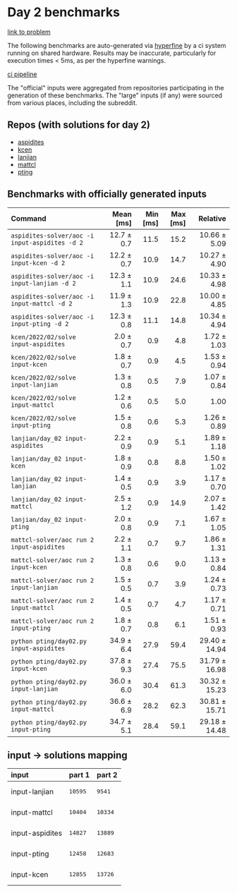 # Day 2 benchmarks

[link to problem](http://adventofcode.com/2022/day/2)

The following benchmarks are auto-generated via [hyperfine](https://github.com/sharkdp/hyperfine) by a ci system running on shared hardware. Results may be inaccurate, particularly for execution times < 5ms, as per the hyperfine warnings.

[ci pipeline](http://ci.papercode.net:8080/teams/aoc2022/pipelines/aoc-compare-2022)

The "official" inputs were aggregated from repositories participating in the generation of these benchmarks. The "large" inputs (if any) were sourced from various places, including the subreddit.

## Repos (with solutions for day 2)


- [aspidites](https://github.com/aspidites/aoc2022)
- [kcen](https://github.com/kcen/AdventOfCode)
- [lanjian](https://github.com/LanJian/aoc-2022)
- [mattcl](https://github.com/mattcl/aoc2022)
- [pting](https://github.com/pting/aoc2022)

## Benchmarks with officially generated inputs
| Command | Mean [ms] | Min [ms] | Max [ms] | Relative |
|:---|---:|---:|---:|---:|
| `aspidites-solver/aoc -i input-aspidites -d 2` | 12.7 ± 0.7 | 11.5 | 15.2 | 10.66 ± 5.09 |
| `aspidites-solver/aoc -i input-kcen -d 2` | 12.2 ± 0.7 | 10.9 | 14.7 | 10.27 ± 4.90 |
| `aspidites-solver/aoc -i input-lanjian -d 2` | 12.3 ± 1.1 | 10.9 | 24.6 | 10.33 ± 4.98 |
| `aspidites-solver/aoc -i input-mattcl -d 2` | 11.9 ± 1.3 | 10.9 | 22.8 | 10.00 ± 4.85 |
| `aspidites-solver/aoc -i input-pting -d 2` | 12.3 ± 0.8 | 11.1 | 14.8 | 10.34 ± 4.94 |
| `kcen/2022/02/solve input-aspidites` | 2.0 ± 0.7 | 0.9 | 4.8 | 1.72 ± 1.03 |
| `kcen/2022/02/solve input-kcen` | 1.8 ± 0.7 | 0.9 | 4.5 | 1.53 ± 0.94 |
| `kcen/2022/02/solve input-lanjian` | 1.3 ± 0.8 | 0.5 | 7.9 | 1.07 ± 0.84 |
| `kcen/2022/02/solve input-mattcl` | 1.2 ± 0.6 | 0.5 | 5.0 | 1.00 |
| `kcen/2022/02/solve input-pting` | 1.5 ± 0.8 | 0.6 | 5.3 | 1.26 ± 0.89 |
| `lanjian/day_02 input-aspidites` | 2.2 ± 0.9 | 0.9 | 5.1 | 1.89 ± 1.18 |
| `lanjian/day_02 input-kcen` | 1.8 ± 0.9 | 0.8 | 8.8 | 1.50 ± 1.02 |
| `lanjian/day_02 input-lanjian` | 1.4 ± 0.5 | 0.9 | 3.9 | 1.17 ± 0.70 |
| `lanjian/day_02 input-mattcl` | 2.5 ± 1.2 | 0.9 | 14.9 | 2.07 ± 1.42 |
| `lanjian/day_02 input-pting` | 2.0 ± 0.8 | 0.9 | 7.1 | 1.67 ± 1.05 |
| `mattcl-solver/aoc run 2 input-aspidites` | 2.2 ± 1.1 | 0.7 | 9.7 | 1.86 ± 1.31 |
| `mattcl-solver/aoc run 2 input-kcen` | 1.3 ± 0.8 | 0.6 | 9.0 | 1.13 ± 0.84 |
| `mattcl-solver/aoc run 2 input-lanjian` | 1.5 ± 0.5 | 0.7 | 3.9 | 1.24 ± 0.73 |
| `mattcl-solver/aoc run 2 input-mattcl` | 1.4 ± 0.5 | 0.7 | 4.7 | 1.17 ± 0.71 |
| `mattcl-solver/aoc run 2 input-pting` | 1.8 ± 0.7 | 0.8 | 6.1 | 1.51 ± 0.93 |
| `python pting/day02.py input-aspidites` | 34.9 ± 6.4 | 27.9 | 59.4 | 29.40 ± 14.94 |
| `python pting/day02.py input-kcen` | 37.8 ± 9.3 | 27.4 | 75.5 | 31.79 ± 16.98 |
| `python pting/day02.py input-lanjian` | 36.0 ± 6.0 | 30.4 | 61.3 | 30.32 ± 15.23 |
| `python pting/day02.py input-mattcl` | 36.6 ± 6.9 | 28.2 | 62.3 | 30.81 ± 15.71 |
| `python pting/day02.py input-pting` | 34.7 ± 5.1 | 28.4 | 59.1 | 29.18 ± 14.48 |

## input -> solutions mapping
|input|part 1|part 2|
|:---|:---|:---|
|input-lanjian|<pre>10595</pre>|<pre>9541</pre>|
|input-mattcl|<pre>10404</pre>|<pre>10334</pre>|
|input-aspidites|<pre>14827</pre>|<pre>13889</pre>|
|input-pting|<pre>12458</pre>|<pre>12683</pre>|
|input-kcen|<pre>12855</pre>|<pre>13726</pre>|
